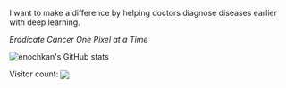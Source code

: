  I want to make a difference by helping doctors diagnose diseases earlier with deep learning.

_Eradicate Cancer One Pixel at a Time_

![enochkan's GitHub stats](https://github-readme-stats.vercel.app/api?username=enochkan&count_private=true&include_all_commits=true&show_icons=true&bg_color=000000&text_color=ffffff&title_color=00ff13&icon_color=00ff13)

<p align="left"> 
  Visitor count: <img align="center" src="https://profile-counter.glitch.me/enochkan/count.svg" />
</p>
